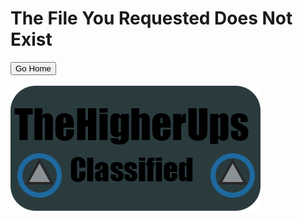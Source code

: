 
<html>
 <body>
<h1>The File You Requested Does Not Exist</h1>
<button href="http://cdn.thehigherups.org" style="font-size:20">Go Home</button>
<br>
<br>
<img src="logo.png">
  </body>
  </html>
